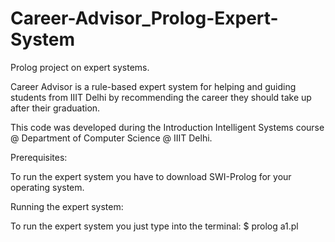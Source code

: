 # Career-Advisor_Prolog-Expert-System
Prolog project on expert systems.

Career Advisor is a rule-based expert system for helping and guiding students from IIIT Delhi by recommending the career they should take up after their graduation.

This code was developed during the Introduction Intelligent Systems course @ Department of Computer Science @ IIIT Delhi.

Prerequisites:

To run the expert system you have to download SWI-Prolog for your operating system.

Running the expert system:

To run the expert system you just type into the terminal: $ prolog a1.pl

